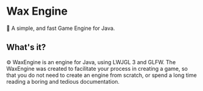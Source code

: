 # Wax Engine
💫 A simple, and fast Game Engine for Java.

## What's it?
⚙️ WaxEngine is an engine for Java, using LWJGL 3 and GLFW.
The WaxEngine was created to facilitate your process in creating a game, so that you do not need to create an engine from scratch, or spend a long time reading a boring and tedious documentation.
